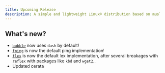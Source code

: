 ```yaml
---
title: Upcoming Release
description: A simple and lightweight Linux® distribution based on musl libc and toybox
---
```


## What's new?
- [`bubble`](https://github.com/glaucuslinux/bubble) now uses `dash` by default!
- [`fping`](https://fping.org/) is now the default ping implementation!
- [`flex`](https://github.com/westes/flex) is now the default lex implementation, after several breakages with [`reflex`](https://invisible-island.net/reflex/) with packages like `kbd` and `wget2`..
- Updated cerata
